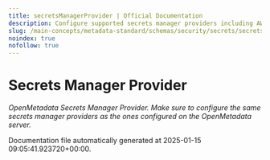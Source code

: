 ```yaml
---
title: secretsManagerProvider | Official Documentation
description: Configure supported secrets manager providers including AWS Secrets Manager, GCP Secret Manager, or custom implementations.
slug: /main-concepts/metadata-standard/schemas/security/secrets/secretsmanagerprovider
noindex: true
nofollow: true
---
```


# Secrets Manager Provider

*OpenMetadata Secrets Manager Provider. Make sure to configure the same secrets manager providers as the ones configured on the OpenMetadata server.*



Documentation file automatically generated at 2025-01-15 09:05:41.923720+00:00.
